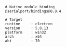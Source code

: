     # Native module binding
    @serialport/bindings@8.0.4
    
    # Target
    runtime     : electron 
    version     : 5.0.13
    platform    : win32
    arch        : x64
    abi         : 70
